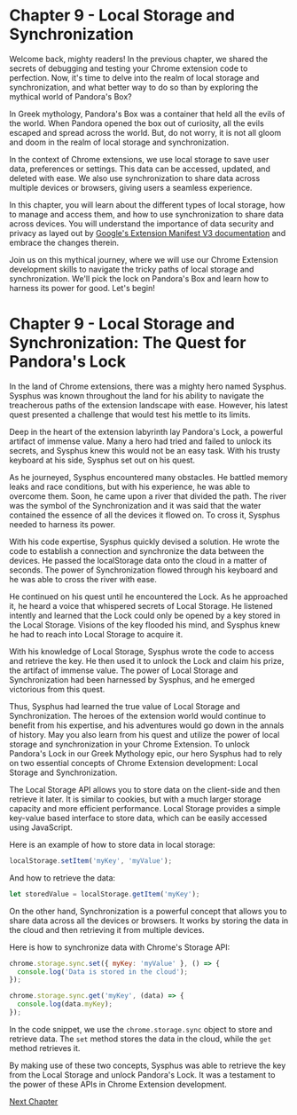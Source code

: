 # Chapter 9 - Local Storage and Synchronization

Welcome back, mighty readers! In the previous chapter, we shared the secrets of debugging and testing your Chrome extension code to perfection. Now, it's time to delve into the realm of local storage and synchronization, and what better way to do so than by exploring the mythical world of Pandora's Box?

In Greek mythology, Pandora's Box was a container that held all the evils of the world. When Pandora opened the box out of curiosity, all the evils escaped and spread across the world. But, do not worry, it is not all gloom and doom in the realm of local storage and synchronization.

In the context of Chrome extensions, we use local storage to save user data, preferences or settings. This data can be accessed, updated, and deleted with ease. We also use synchronization to share data across multiple devices or browsers, giving users a seamless experience. 

In this chapter, you will learn about the different types of local storage, how to manage and access them, and how to use synchronization to share data across devices. You will understand the importance of data security and privacy as layed out by [Google's Extension Manifest V3 documentation](https://developer.chrome.com/docs/extensions/mv3/intro/mv3-migration/privacy-changes/) and embrace the changes therein.

Join us on this mythical journey, where we will use our Chrome Extension development skills to navigate the tricky paths of local storage and synchronization. We'll pick the lock on Pandora's Box and learn how to harness its power for good. Let's begin!
# Chapter 9 - Local Storage and Synchronization: The Quest for Pandora's Lock

In the land of Chrome extensions, there was a mighty hero named Sysphus. Sysphus was known throughout the land for his ability to navigate the treacherous paths of the extension landscape with ease. However, his latest quest presented a challenge that would test his mettle to its limits.

Deep in the heart of the extension labyrinth lay Pandora's Lock, a powerful artifact of immense value. Many a hero had tried and failed to unlock its secrets, and Sysphus knew this would not be an easy task. With his trusty keyboard at his side, Sysphus set out on his quest.

As he journeyed, Sysphus encountered many obstacles. He battled memory leaks and race conditions, but with his experience, he was able to overcome them. Soon, he came upon a river that divided the path. The river was the symbol of the Synchronization and it was said that the water contained the essence of all the devices it flowed on. To cross it, Sysphus needed to harness its power.

With his code expertise, Sysphus quickly devised a solution. He wrote the code to establish a connection and synchronize the data between the devices. He passed the localStorage data onto the cloud in a matter of seconds. The power of Synchronization flowed through his keyboard and he was able to cross the river with ease.

He continued on his quest until he encountered the Lock. As he approached it, he heard a voice that whispered secrets of Local Storage. He listened intently and learned that the Lock could only be opened by a key stored in the Local Storage. Visions of the key flooded his mind, and Sysphus knew he had to reach into Local Storage to acquire it.

With his knowledge of Local Storage, Sysphus wrote the code to access and retrieve the key. He then used it to unlock the Lock and claim his prize, the artifact of immense value. The power of Local Storage and Synchronization had been harnessed by Sysphus, and he emerged victorious from this quest.

Thus, Sysphus had learned the true value of Local Storage and Synchronization. The heroes of the extension world would continue to benefit from his expertise, and his adventures would go down in the annals of history. May you also learn from his quest and utilize the power of local storage and synchronization in your Chrome Extension.
To unlock Pandora's Lock in our Greek Mythology epic, our hero Sysphus had to rely on two essential concepts of Chrome Extension development: Local Storage and Synchronization. 

The Local Storage API allows you to store data on the client-side and then retrieve it later. It is similar to cookies, but with a much larger storage capacity and more efficient performance. Local Storage provides a simple key-value based interface to store data, which can be easily accessed using JavaScript.

Here is an example of how to store data in local storage:

```javascript
localStorage.setItem('myKey', 'myValue');
```

And how to retrieve the data:

```javascript
let storedValue = localStorage.getItem('myKey');
```

On the other hand, Synchronization is a powerful concept that allows you to share data across all the devices or browsers. It works by storing the data in the cloud and then retrieving it from multiple devices.

Here is how to synchronize data with Chrome's Storage API:

```javascript
chrome.storage.sync.set({ myKey: 'myValue' }, () => {
  console.log('Data is stored in the cloud');
});

chrome.storage.sync.get('myKey', (data) => {
  console.log(data.myKey);
});
```

In the code snippet, we use the `chrome.storage.sync` object to store and retrieve data. The `set` method stores the data in the cloud, while the `get` method retrieves it.

By making use of these two concepts, Sysphus was able to retrieve the key from the Local Storage and unlock Pandora's Lock. It was a testament to the power of these APIs in Chrome Extension development.


[Next Chapter](10_Chapter10.md)
